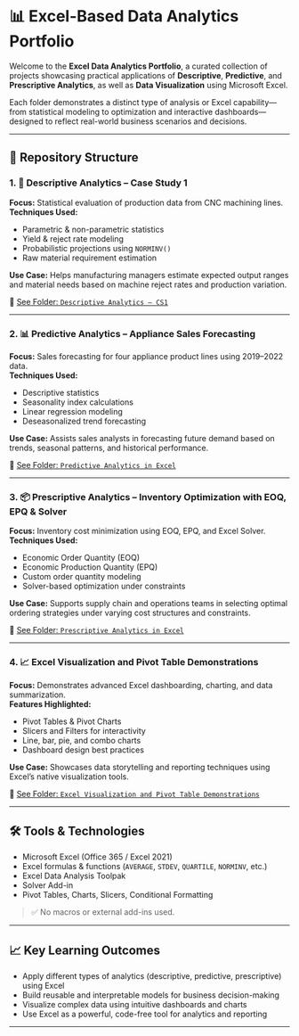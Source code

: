 # 📊 Excel-Based Data Analytics Portfolio

Welcome to the **Excel Data Analytics Portfolio**, a curated collection of projects showcasing practical applications of **Descriptive**, **Predictive**, and **Prescriptive Analytics**, as well as **Data Visualization** using Microsoft Excel.

Each folder demonstrates a distinct type of analysis or Excel capability—from statistical modeling to optimization and interactive dashboards—designed to reflect real-world business scenarios and decisions.

---

## 🧭 Repository Structure

### 1. 📘 Descriptive Analytics – Case Study 1
**Focus:** Statistical evaluation of production data from CNC machining lines.  
**Techniques Used:**  
- Parametric & non-parametric statistics  
- Yield & reject rate modeling  
- Probabilistic projections using `NORMINV()`  
- Raw material requirement estimation  

**Use Case:** Helps manufacturing managers estimate expected output ranges and material needs based on machine reject rates and production variation.

📎 [See Folder: `Descriptive Analytics – CS1`](./Descriptive%20Analytics%20–%20CS1)

---

### 2. 📊 Predictive Analytics – Appliance Sales Forecasting
**Focus:** Sales forecasting for four appliance product lines using 2019–2022 data.  
**Techniques Used:**  
- Descriptive statistics  
- Seasonality index calculations  
- Linear regression modeling  
- Deseasonalized trend forecasting  

**Use Case:** Assists sales analysts in forecasting future demand based on trends, seasonal patterns, and historical performance.

📎 [See Folder: `Predictive Analytics in Excel`](./Predictive%20Analytics%20in%20Excel)

---

### 3. 📦 Prescriptive Analytics – Inventory Optimization with EOQ, EPQ & Solver
**Focus:** Inventory cost minimization using EOQ, EPQ, and Excel Solver.  
**Techniques Used:**  
- Economic Order Quantity (EOQ)  
- Economic Production Quantity (EPQ)  
- Custom order quantity modeling  
- Solver-based optimization under constraints  

**Use Case:** Supports supply chain and operations teams in selecting optimal ordering strategies under varying cost structures and constraints.

📎 [See Folder: `Prescriptive Analytics in Excel`](./Prescriptive%20Analytics%20in%20Excel)

---

### 4. 📈 Excel Visualization and Pivot Table Demonstrations
**Focus:** Demonstrates advanced Excel dashboarding, charting, and data summarization.  
**Features Highlighted:**  
- Pivot Tables & Pivot Charts  
- Slicers and Filters for interactivity  
- Line, bar, pie, and combo charts  
- Dashboard design best practices  

**Use Case:** Showcases data storytelling and reporting techniques using Excel’s native visualization tools.

📎 [See Folder: `Excel Visualization and Pivot Table Demonstrations`](./Excel%20Visualization%20and%20Pivot%20Table%20Demonstrations)

---

## 🛠️ Tools & Technologies

- Microsoft Excel (Office 365 / Excel 2021)
- Excel formulas & functions (`AVERAGE`, `STDEV`, `QUARTILE`, `NORMINV`, etc.)
- Excel Data Analysis Toolpak
- Solver Add-in
- Pivot Tables, Charts, Slicers, Conditional Formatting

> ✅ No macros or external add-ins used.

---

## 📈 Key Learning Outcomes

- Apply different types of analytics (descriptive, predictive, prescriptive) using Excel  
- Build reusable and interpretable models for business decision-making  
- Visualize complex data using intuitive dashboards and charts  
- Use Excel as a powerful, code-free tool for analytics and reporting

---
